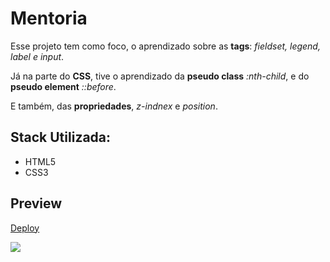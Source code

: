 # Mentoria

Esse projeto tem como foco, o aprendizado sobre as **tags**: _fieldset, legend, label e input_.

Já na parte do **CSS**, tive o aprendizado da **pseudo class** *:nth-child*, e do **pseudo element** _::before_.

E também, das **propriedades**, _z-indnex_ e _position_.

## Stack Utilizada:

- HTML5
- CSS3

## Preview

[Deploy]()

<img src="https://user-images.githubusercontent.com/103150670/187206606-17ff000e-c957-4072-a613-0ef51acd43ae.png" />
